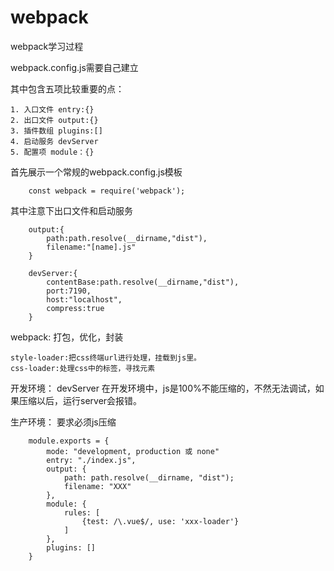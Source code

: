 # webpack
webpack学习过程

webpack.config.js需要自己建立

其中包含五项比较重要的点：

    1. 入口文件 entry:{}
    2. 出口文件 output:{}
    3. 插件数组 plugins:[]
    4. 启动服务 devServer
    5. 配置项 module：{}
    
首先展示一个常规的webpack.config.js模板

```
    const webpack = require('webpack');
```
    
其中注意下出口文件和启动服务
```
    output:{
        path:path.resolve(__dirname,"dist"),
        filename:"[name].js"
    }
    
    devServer:{
        contentBase:path.resolve(__dirname,"dist"),
        port:7190,
        host:"localhost",
        compress:true
    }
```

webpack: 打包，优化，封装

```$xslt
style-loader:把css终端url进行处理，挂载到js里。
css-loader:处理css中的标签，寻找元素
```

开发环境：
devServer
在开发环境中，js是100%不能压缩的，不然无法调试，如果压缩以后，运行server会报错。

生产环境：
要求必须js压缩

```angular2html
    module.exports = {
        mode: "development, production 或 none"
        entry: "./index.js",
        output: {
            path: path.resolve(__dirname, "dist");
            filename: "XXX"
        },
        module: {
            rules: [
                {test: /\.vue$/, use: 'xxx-loader'}
            ]
        },
        plugins: []
    }
```


